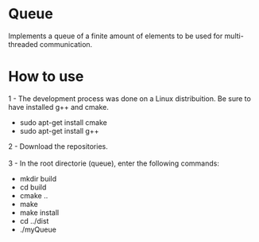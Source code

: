 # Queue
Implements a queue of a finite amount of elements to be used for multi-threaded communication.

# How to use
1 - The development process was done on a Linux distribuition. Be sure to have installed g++ and cmake.
<br />
* sudo apt-get install cmake
* sudo apt-get install g++

2 - Download the repositories.<br />
<br />
3 - In the root directorie (queue), enter the following commands:
<br />
* mkdir build
* cd build
* cmake ..
* make 
* make install
* cd ../dist
* ./myQueue
